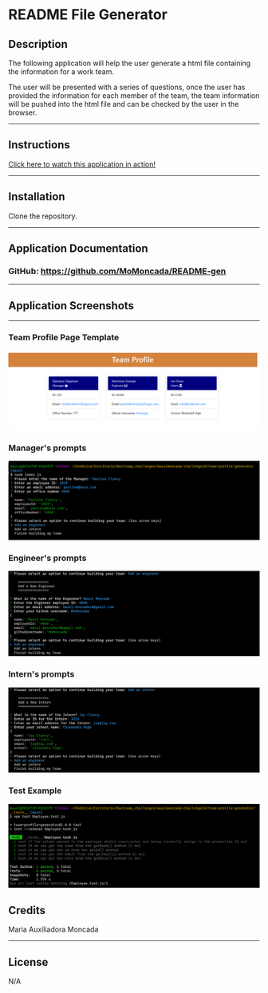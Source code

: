 # README File Generator

## Description
The following application will help the user generate a html file containing the information for a work team.

The user will be presented with a series of questions, once the user has provided the information for each member of the team, the team information will be pushed into the html file and can be checked by the user in the browser.

-------------------

## Instructions

[Click here to watch this application in action!](https://drive.google.com/file/d/1IlhpgfXNLZbplajFOCztbHE5UEWj5Ijv/view)

---------------------


## Installation

Clone the repository.

------

## Application Documentation

### GitHub: https://github.com/MoMoncada/README-gen
---------------------




## Application Screenshots
---------------------

### Team Profile Page Template

![mock-team.html](./assets/template.png)


### Manager's prompts

![Manager](./assets/manager-prompt.png)

### Engineer's prompts

![Engineer](./assets/engineer-prompt.png)

### Intern's prompts

![Intern](./assets/intern-prompt.png)

### Test Example
![test-employe](./assets/test-example.png)






## Credits
Maria Auxiliadora Moncada 


------------

## License
N/A
